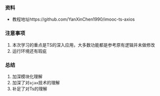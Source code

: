 ### 资料

* 教程地址https://github.com/YanXinChen1990/imooc-ts-axios



### 注意事项

1. 本次学习的重点是TS的深入应用，大多数功能都是参考原有逻辑并未做修改
2. 运行环境还有瑕疵



### 总结

1. 加深模块化理解
2. 加深了对`ajax`技术的理解
3. 补足了对Ts的理解
